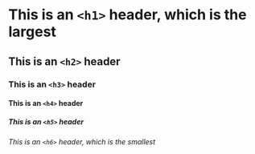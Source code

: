 # This is an `<h1>` header, which is the largest

## This is an `<h2>` header

### This is an `<h3>` header  

#### This is an `<h4>` header

##### This is an `<h5>` header

###### This is an `<h6>` header, which is the smallest
